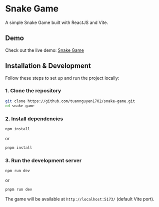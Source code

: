# Snake Game

A simple Snake Game built with ReactJS and Vite.

## Demo

Check out the live demo: [Snake Game](https://nqt-snake-game.vercel.app/)

## Installation & Development

Follow these steps to set up and run the project locally:

### 1. Clone the repository
```sh
git clone https://github.com/tuannguyen1702/snake-game.git
cd snake-game
```

### 2. Install dependencies
```sh
npm install
```
or
```sh
pnpm install
```

### 3. Run the development server
```sh
npm run dev
```
or
```sh
pnpm run dev
```

The game will be available at `http://localhost:5173/` (default Vite port).